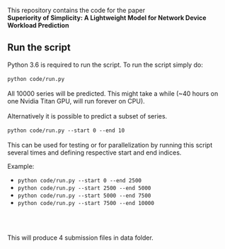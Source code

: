 This repository contains the code for the paper
<br>
**Superiority of Simplicity: A Lightweight Model for 
Network Device Workload Prediction**
<br>

## Run the script
Python 3.6 is required to run the script.
To run the script simply do:
<br>
<br>
`python code/run.py`
<br>
<br>
All 10000 series will be predicted. This might take a while 
(~40 hours on one Nvidia Titan GPU, will run forever on CPU). 
<br>
<br>
Alternatively it is possible to predict a subset of series.
<br>
<br>
`python code/run.py --start 0 --end 10`
<br>
<br>
This can be used for testing or for parallelization by running
this script several times and defining respective start and
end indices.
<br>

Example:
* `python code/run.py --start 0 --end 2500`
* `python code/run.py --start 2500 --end 5000`
* `python code/run.py --start 5000 --end 7500`
* `python code/run.py --start 7500 --end 10000`
<br>
<br>

This will produce 4 submission files in data folder.
<br>
